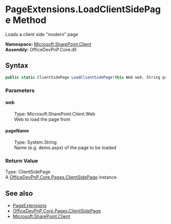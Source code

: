 # PageExtensions.LoadClientSidePage Method  
 Loads a client side "modern" page   

**Namespace:** [Microsoft.SharePoint.Client](Microsoft.SharePoint.Client.md)  
**Assembly:** OfficeDevPnP.Core.dll  
## Syntax
```C#
public static ClientSidePage LoadClientSidePage(this Web web, String pageName)
```
### Parameters
#### web  
&emsp;&emsp;Type: Microsoft.SharePoint.Client.Web  
&emsp;&emsp;Web to load the page from  

  

#### pageName  
&emsp;&emsp;Type: System.String  
&emsp;&emsp;Name (e.g. demo.aspx) of the page to be loaded  

  

### Return Value
Type: ClientSidePage  
A  [OfficeDevPnP.Core.Pages.ClientSidePage](OfficeDevPnP.Core.Pages.ClientSidePage.md)  instance  


## See also
- [PageExtensions](Microsoft.SharePoint.Client.PageExtensions.md) 
- [OfficeDevPnP.Core.Pages.ClientSidePage](OfficeDevPnP.Core.Pages.ClientSidePage.md)
- [Microsoft.SharePoint.Client](Microsoft.SharePoint.Client.md) 

